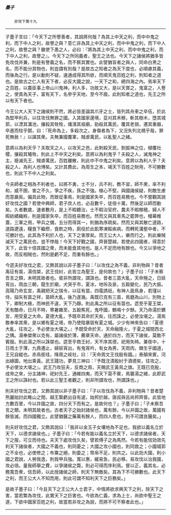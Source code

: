 

##### 墨子
　　`非攻下第十九
`

* * *

子墨子言曰：「今天下之所譽善者，其說將何哉？為其上中天之利，而中中鬼之利，而下中人之利，故譽之與？意亡非為其上中天之利，而中中鬼之利，而下中人之利，故譽之與？雖使下愚之人，必曰：『將為其上中天之利，而中中鬼之利，而下中人之利，故譽之』。今天下之所同義者，聖王之法也。今天下之諸侯將猶多皆免攻伐并兼，則是有譽義之名，而不察其實也。此譬猶盲者之與人，同命白黑之名，而不能分其物也，則豈謂有別哉？是故古之知者之為天下度也，必順慮其義，而後為之行。是以動則不疑，速通成得其所欲，而順天鬼百姓之利，則知者之道也。是故古之仁人有天下者，必反大國之說，一天下之和，總四海之內。焉率天下之百姓，以農臣事上帝山川鬼神。利人多，功故又大，是以天賞之，鬼富之，人譽之，使貴為天子，富有天下，名參乎天地，至今不廢。此則知者之道也，先王之所以有天下者也。

今王公大人天下之諸侯則不然，將必皆差論其爪牙之士，皆列其舟車之卒伍，於此為堅甲利兵，以往攻伐無罪之國。入其國家邊境，芟刈其禾稼，斬其樹木，墮其城郭，以湮其溝池，攘殺其牲牷，燔潰其祖廟，勁殺其萬民，覆其老弱，遷其重器，卒進而柱乎鬬，曰：『死命為上，多殺次之，身傷者為下，又況失列北橈乎哉，罪死無赦！』以譂其衆。夫無兼國覆軍，賊虐萬民，以亂聖人之緒。

意將以為利天乎？夫取天之人，以攻天之邑，此刺殺天民，剝振神之位，傾覆社稷，攘殺其犧牲，則此上不中天之利矣。意將以為利鬼乎？夫殺之人，滅鬼神之主，廢滅先王，賊虐萬民，百姓離散，則此中不中鬼之利矣。意將以為利人乎？夫殺之人，為利人也博矣。又計其費此，為周生之本，竭天下百姓之財用，不可勝數也，則此下不中人之利矣。

今夫師者之相為不利者也，曰將不勇，士不分，兵不利，教不習，師不衆，率不利和，威不圉，害之不久，爭之不疾，孫之不強。植心不堅，與國諸侯疑，則敵生慮而意羸矣。偏具此物，而致從事焉，則是國家失卒，而百姓易務也。今不嘗觀其說好攻伐之國？若使中興師，君子庶人也，必且數千，徒倍十萬，然後足以師而動矣。久者數歲，速者數月，是上不暇聽治，士不暇治官府，農夫不暇稼穡，婦人不暇紡績織絍，則是國家失卒，而百姓易務也。然而又與其車馬之罷弊也，幔幕帷蓋，三軍之用，甲兵之備，五分而得其一，則猶為序疏矣。然而又與其散亡道路，道路遼遠，糧食下繼傺，食飲之時，廁役於此飢寒凍餒疾病，而轉死溝壑中者，不可勝計也。此其為不利於人也，天下之害厚矣。而王公大人，樂而行之。則此樂賊滅天下之萬民也，豈不悖哉！今天下好戰之國，齊晉楚越，若使此四國者，得意於天下，此皆十倍其國之衆，而未能食其地也。是人不足而地有餘也。今又以爭地之故，而反相賊也，然則是虧不足，而重有餘也。」

今遝夫好攻伐之君，又飾其說以非子墨子曰：「以攻伐之為不義，非利物與？昔者禹征有苗，湯伐桀，武王伐紂，此皆立為聖王，是何故也？」子墨子曰：「子未察吾言之類，未明其故者也。彼非所謂攻，謂誅也。昔者三苗大亂，天命殛之，日妖宵出，雨血三朝，龍生於廟，犬哭乎巿，夏冰，地坼及泉，五穀變化，民乃大振。高陽乃命玄宮，禹親把天之瑞令，以征有苗，四電誘祇，有神人面鳥身，若瑾以侍，搤矢有苗之祥，苗師大亂，後乃遂幾。禹既已克有三苗，焉磨為山川，別物上下，卿制大極，而神民不違，天下乃靜。則此禹之所以征有苗也。遝至乎夏王桀，天有酷命，日月不時，寒暑雜至，五穀焦死，鬼呼國，鶴鳴十夕餘。天乃命湯於鑣宮，用受夏之大命。夏德大亂，予既卒其命於天矣，往而誅之，必使汝堪之。湯焉敢奉率其衆，是以鄉有夏之境，帝乃使陰暴毀有夏之城。少少有神來告曰：『夏德大亂，往攻之，予必使汝大堪之。』予既受命於天，天命融隆火，于夏之城間西北之隅。湯奉桀衆以克有，屬諸侯於薄，薦章天命，通於四方，而天下諸侯，莫敢不賓服。則此湯之所以誅桀也。遝至乎商王紂，天不序其德，祀用失時。兼夜中，十日雨土于薄，九鼎遷止，婦妖宵出，有鬼宵吟，有女為男，天雨肉，棘生乎國道，王兄自縱也。赤鳥銜珪，降周之岐社，曰：『天命周文王伐殷有國。』泰顛來賓，河出綠圖，地出乘黃。武王踐功，夢見三神曰：『予既沈漬殷紂于酒德矣，往攻之，予必使汝大堪之』。武王乃攻狂夫，反商之周，天賜武王黃鳥之旗。王既已克殷，成帝之來，分主諸神，祀紂先王，通維四夷，而天下莫不賓，焉襲湯之緒，此即武王之所以誅紂也。若以此三聖王者觀之，則非所謂攻也，所謂誅也。」

則夫好攻伐之君，又飾其說以非子墨子曰：「子以攻伐為不義，非利物與？昔者楚熊麗始討此睢山之間，越王繄虧出自有遽，始邦於越，唐叔與呂尚邦齊晉。此皆地方數百里，今以并國之故，四分天下而有之。是故何也？」子墨子曰；「子未察吾言之類，未明其故者也。古者天子之始封諸侯也，萬有餘，今以并國之故，萬國有餘皆滅，而四國獨立。此譬猶醫之藥萬有餘人，而四人愈也，則不可謂良醫矣。」

則夫好攻伐之君，又飾其說曰：「我非以金玉子女壤地為不足也，我欲以義名立於天下，以德求諸侯也。」子墨子曰：「今若有能以義名立於天下，以德求諸侯者，天下之服，可立而待也。夫天下處攻伐久矣，譬若傅子之為馬然。今若有能信効效先利天下諸侯者，大國之不義也，則同憂之；大國之攻小國也，則同救之；小國城郭之不全也，必使修之；布粟之絕，則委之；幣帛不足，則共之。以此効大國，則小國之君說，人勞我逸，則我甲兵強。寬以惠，緩易急，民必移。易攻伐以治我國，攻必倍。量我師舉之費，以爭諸侯之斃，則必可得而序利焉。督以正，義其名，必務寬吾衆，信吾師，以此授諸侯之師，則天下無敵矣。其為下不可勝數也。此天下之利，而王公大人不知而用，則此可謂不知利天下之巨務矣。」

是故子墨子曰：「今且天下之王公大人士君子，中情將欲求興天下之利，除天下之害，當若繁為攻伐，此實天下之巨害也。今欲為仁義，求為上士，尚欲中聖王之道，下欲中國家百姓之利，故當若非攻之為說，而將不可不察者此也。」

* * *

